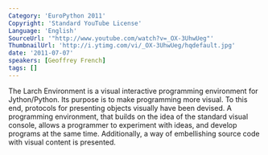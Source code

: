 ```yaml
---
Category: 'EuroPython 2011'
Copyright: 'Standard YouTube License'
Language: 'English'
SourceUrl: '"http://www.youtube.com/watch?v=_OX-3UhwUeg"'
ThumbnailUrl: 'http://i.ytimg.com/vi/_OX-3UhwUeg/hqdefault.jpg'
date: '2011-07-07'
speakers: [Geoffrey French]
tags: []
---
```

The Larch Environment is a visual interactive programming environment for
Jython/Python. Its purpose is to make programming more visual. To this end,
protocols for presenting objects visually have been devised. A programming
environment, that builds on the idea of the standard visual console, allows a
programmer to experiment with ideas, and develop programs at the same time.
Additionally, a way of embellishing source code with visual content is
presented.

